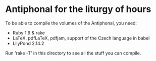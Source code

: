 # Antiphonal for the liturgy of hours #

To be able to compile the volumes of the Antiphonal,
you need:

* Ruby 1.9 & rake
* LaTeX, pdfLaTeX, pdfjam, support of the Czech language in babel
* LilyPond 2.14.2

Run 'rake -T' in this directory to see all the stuff you can compile.
